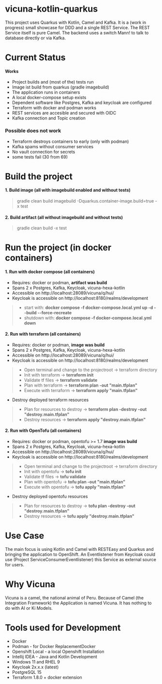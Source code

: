 # vicuna-kotlin-quarkus

This project uses Quarkus with Kotlin, Camel and Kafka. It is a (work in progress) small showcase for DDD
and a single REST Service. The REST Service itself is pure Camel. The backend uses a switch Mann! to talk to database
directly or via Kafka.

# Current Status

#### Works
- Project builds and (most of the) tests run
- Image ist build from quarkus (gradle imagebuild)
- The application runs in containers
- A local docker-compose setup exists
- Dependent software like Postgres, Kafka and keycloak are configured
- Terraform with docker and podman works
- REST services are accesible and secured with OIDC
- Kafka connection and Topic creation

### Possible does not work
- Terraform destroys containers to early (only with podman) 
- Kafka spams without consumer services
- No vault connection for secrets
- some tests fail (30 from 69)

# Build the project

#### 1. Build image (all with imagebuild enabled and without tests)

   > gradle clean build imagebuild -Dquarkus.container-image.build=true -x test

#### 2. Build artifact (all without imagebuild and without tests)

   > gradle clean build -x test

# Run the project (in docker containers)

#### 1. Run with docker compose (all containers)

* Requires: docker or podman, **artifact was build**
* Spans 2 x Postgres, Kafka, Keycloak, vicuna-hexa-kotlin
* Accessible on http://localhost:28089/vicuna/q/hui/
* Keycloak is accessible on http://localhost:8180/realms/development

> - start with: **docker compose -f docker-compose.local.yml up -d --build --force-recreate**
> - shutdown with: **docker compose -f docker-compose.local.yml down**

#### 2. Run with terraform (all containers)

* Requires: docker or podman, **image was build**
* Spans 2 x Postgres, Kafka, Keycloak, vicuna-hexa-kotlin
* Accessible on http://localhost:28089/vicuna/q/hui/
* Keycloak is accessible on http://localhost:8180/realms/development

> * Open terminal and change to the projectroot -> terraform directory
> * Init with terraform -> **terraform init**
> * Validate tf files -> **terraform validate**
> * Plan with terraform -> **terraform plan -out "main.tfplan"**
> * Execute with terraform -> **terraform apply "main.tfplan"**
 
* Destroy deployed terraform resources
> * Plan for resources to destroy -> **terraform plan -destroy -out "destroy.main.tfplan"**
> * Destroy resources -> **terraform apply "destroy.main.tfplan"**


#### 2. Run with OpenTofu (all containers)

* Requires: docker or podman, opentofu >= 1.7 **image was build**
* Spans 2 x Postgres, Kafka, Keycloak, vicuna-hexa-kotlin
* Accessible on http://localhost:28089/vicuna/q/hui/
* Keycloak is accessible on http://localhost:8180/realms/development

> * Open terminal and change to the projectroot -> terraform directory
> * Init with opentofu -> **tofu init**
> * Validate tf files -> **tofu validate**
> * Plan with opentofu -> **tofu plan -out "main.tfplan"**
> * Execute with opentofu -> **tofu apply "main.tfplan"**

* Destroy deployed opentofu resources
> * Plan for resources to destroy -> **tofu plan -destroy -out "destroy.main.tfplan"**
> * Destroy resources -> **tofu apply "destroy.main.tfplan"**


# Use Case

The main focus is using Kotlin and Camel with RESTEasy and Quarkus and bringing the application to OpenShift. An
Eventlistener from Keycloak
could use (Project ServiceConsumerEventlistener) this Service as external source for users.

# Why Vicuna

Vicuna is a camel, the national animal of Peru. Because of Camel (the Integration Framework) the Application is named
Vicuna. It has nothing to do with AI or Ki Models.

# Tools used for Development

- Docker
- Podman - for Docker ReplacementDocker
- Openshift Local - a local Openshift Installation
- Intellij IDEA - Java and Kotlin Development
- Windows 11 and RHEL 9
- Keycloak 2x.x.x (latest)
- PostgreSQL 15
- Terraform 1.8.0 + docker extension



